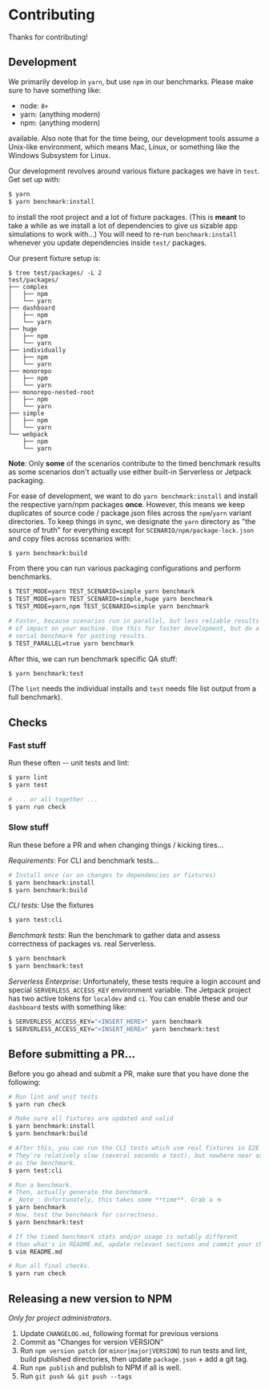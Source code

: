 Contributing
============

Thanks for contributing!

## Development

We primarily develop in `yarn`, but use `npm` in our benchmarks. Please make sure to have something like:

* node: `8+`
* yarn: (anything modern)
* npm:  (anything modern)

available. Also note that for the time being, our development tools assume a Unix-like environment, which means Mac, Linux, or something like the Windows Subsystem for Linux.

Our development revolves around various fixture packages we have in `test`. Get set up with:

```sh
$ yarn
$ yarn benchmark:install
```

to install the root project and a lot of fixture packages. (This is **meant** to take a while as we install a lot of dependencies to give us sizable app simulations to work with...) You will need to re-run `benchmark:install` whenever you update dependencies inside `test/` packages.

Our present fixture setup is:

```
$ tree test/packages/ -L 2
test/packages/
├── complex
│   ├── npm
│   └── yarn
├── dashboard
│   ├── npm
│   └── yarn
├── huge
│   ├── npm
│   └── yarn
├── individually
│   ├── npm
│   └── yarn
├── monorepo
│   ├── npm
│   └── yarn
├── monorepo-nested-root
│   ├── npm
│   └── yarn
├── simple
│   ├── npm
│   └── yarn
└── webpack
    ├── npm
    └── yarn
```

**Note**: Only **some** of the scenarios contribute to the timed benchmark results as some scenarios don't actually use either built-in Serverless or Jetpack packaging.

For ease of development, we want to do `yarn benchmark:install` and install the respective yarn/npm packages **once**. However, this means we keep duplicates of source code / package.json files across the `npm`/`yarn` variant directories. To keep things in sync, we designate the `yarn` directory as "the source of truth" for everything except for `SCENARIO/npm/package-lock.json` and copy files across scenarios with:

```sh
$ yarn benchmark:build
```

From there you can run various packaging configurations and perform benchmarks.

```sh
$ TEST_MODE=yarn TEST_SCENARIO=simple yarn benchmark
$ TEST_MODE=yarn TEST_SCENARIO=simple,huge yarn benchmark
$ TEST_MODE=yarn,npm TEST_SCENARIO=simple yarn benchmark

# Faster, because scenarios run in parallel, but less reliable results because
# of impact on your machine. Use this for faster development, but do a normal
# serial benchmark for pasting results.
$ TEST_PARALLEL=true yarn benchmark
```

After this, we can run benchmark specific QA stuff:

```sh
$ yarn benchmark:test
```

(The `lint` needs the individual installs and `test` needs file list output from a full benchmark).

## Checks

### Fast stuff

Run these often -- unit tests and lint:

```sh
$ yarn lint
$ yarn test

# ... or all together ...
$ yarn run check
```

### Slow stuff

Run these before a PR and when changing things / kicking tires...

*Requirements*: For CLI and benchmark tests...

```sh
# Install once (or on changes to dependencies or fixtures)
$ yarn benchmark:install
$ yarn benchmark:build
```

*CLI tests*: Use the fixtures

```sh
$ yarn test:cli
```

*Benchmark tests*: Run the benchmark to gather data and assess correctness of packages vs. real Serverless.

```sh
$ yarn benchmark
$ yarn benchmark:test
```

*Serverless Enterprise*: Unfortunately, these tests require a login account and special `SERVERLESS_ACCESS_KEY` environment variable. The Jetpack project has two active tokens for `localdev` and `ci`. You can enable these and our `dashboard` tests with something like:

```sh
$ SERVERLESS_ACCESS_KEY="<INSERT_HERE>" yarn benchmark
$ SERVERLESS_ACCESS_KEY="<INSERT_HERE>" yarn benchmark:test
```

## Before submitting a PR...

Before you go ahead and submit a PR, make sure that you have done the following:

```sh
# Run lint and unit tests
$ yarn run check

# Make sure all fixtures are updated and valid
$ yarn benchmark:install
$ yarn benchmark:build

# After this, you can run the CLI tests which use real fixtures in E2E scenarios
# They're relatively slow (several seconds a test), but nowhere near as slow
# as the benchmark.
$ yarn test:cli

# Run a benchmark.
# Then, actually generate the benchmark.
# _Note_: Unfortunately, this takes some **time**. Grab a ☕
$ yarn benchmark
# Now, test the benchmark for correctness.
$ yarn benchmark:test

# If the timed benchmark stats and/or usage is notably different
# than what's in README.md, update relevant sections and commit your changes.
$ vim README.md

# Run all final checks.
$ yarn run check
```

## Releasing a new version to NPM

_Only for project administrators_.

1. Update `CHANGELOG.md`, following format for previous versions
2. Commit as "Changes for version VERSION"
3. Run `npm version patch` (or `minor|major|VERSION`) to run tests and lint,
   build published directories, then update `package.json` + add a git tag.
4. Run `npm publish` and publish to NPM if all is well.
5. Run `git push && git push --tags`
